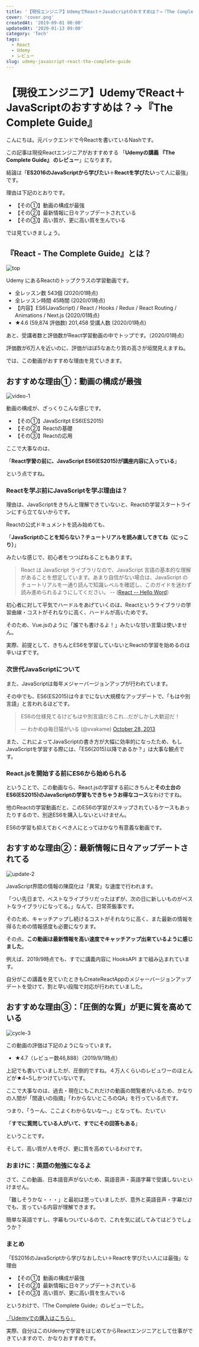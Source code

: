 ```yaml
---
title: '【現役エンジニア】UdemyでReact＋JavaScriptのおすすめは？→『The Complete Guide』'
cover: 'cover.png'
createdAt: '2019-09-01 00:00'
updatedAt: '2020-01-13 09:00'
category: 'Tech'
tags:
  - React
  - Udemy
  - レビュー
slug: udemy-javascript-react-the-complete-guide
---
```


# 【現役エンジニア】UdemyでReact＋JavaScriptのおすすめは？→『The Complete Guide』

こんにちは。元バックエンドで今Reactを書いているNashです。

この記事は現役Reactエンジニアがおすすめする 「**Udemyの講義 『The Complete Guide』 のレビュー**」になります。

結論は「**ES2016のJavaScriptから学びたい**＋**Reactを学びたい**って人に最強」です。

理由は下記のとおりです。

- 【その①】動画の構成が最強
- 【その②】最新情報に日々アップデートされている
- 【その③】高い質が、更に高い質を生んでいる

では見ていきましょう。

## 『React - The Complete Guide』とは？

![top](./cover.png)

Udemy にあるReactのトップクラスの学習動画です。

- 全レッスン数 543個 (2020/01時点)
- 全レッスン時間 45時間 (2020/01時点)
- 【内容】ES6(JavaScript) / React / Hooks / Redux / React Routing / Animations / Next.js (2020/01時点)
- ★4.6 (59,874 評価数) 201,458 受講人数 (2020/01時点)

あと、受講者数と評価数がReact学習動画の中でトップです。（2020/01時点）

評価数が6万人を近いのに、評価がほぼ5なあたり質の高さが垣間見えますね。

では、この動画がおすすめな理由を見ていきます。

## おすすめな理由①：動画の構成が最強

![video-1](1.jpg)

動画の構成が、ざっくりこんな感じです。

- 【その①】JavaScritpt ES6(ES2015)
- 【その②】Reactの基礎
- 【その③】Reactの応用

ここで大事なのは、

「**React学習の前に、JavaScript ES6(ES2015)が講座内容に入っている**」

という点ですね。

### Reactを学ぶ前にJavaScriptを学ぶ理由は？

理由は、JavaScriptをきちんと理解できていないと、Reactの学習スタートラインにすら立てないからです。

Reactの公式ドキュメントを読み始めても、

「**JavaScriptのことを知らない？チュートリアルを読み直してきてね（にっこり）**」

みたいな感じで、初心者をつつぱねることもあります。

> React は JavaScript ライブラリなので、JavaScript 言語の基本的な理解があることを想定しています。あまり自信がない場合は、JavaScript のチュートリアルを一通り読んで知識レベルを確認し、このガイドを迷わず読み進められるようにしてください。 -- ([React -- Hello Word](https://ja.reactjs.org/docs/hello-world.html))

初心者に対して平気でハードルをあげていくのは、Reactというライブラリの学習曲線・コストがそれなりに高く、ハードルが高いためです。

そのため、Vue.jsのように「誰でも書けるよ！」みたいな甘い言葉は使いません。

実際、前提として、きちんとES6を学習していないとReactの学習を始めるのは辛いはずです。

### 次世代JavaScriptについて

また、JavaScriptは毎年メジャーバージョンアップが行われています。

その中でも、ES6(ES2015)は今までにない大規模なアップデートで、「もはや別言語」と言われるほどです。

<!-- Twitter -->
<blockquote class="twitter-tweet"><p lang="ja" dir="ltr">ES6の仕様見てるけどもはや別言語だろこれ…だがしかし大歓迎だ！</p>&mdash; わかめ@毎日猫がいる (@vvakame) <a href="https://twitter.com/vvakame/status/394646066982703104?ref_src=twsrc%5Etfw">October 28, 2013</a></blockquote> <script async src="https://platform.twitter.com/widgets.js" charset="utf-8"></script>

また、これによってJavaScriptの書き方が大幅に効率的になったため、もしJavaScriptを学習する際には、「ES6(2015)以降であるか？」は大事な観点です。

### React.jsを開始する前にES6から始められる

ということで、この動画なら、React.jsの学習する前にきちんと**その土台のES6(ES2015)のJavaScriptの学習もできちゃうお得なコース**なわけですね。

他のReactの学習動画だと、このES6の学習がスキップされているケースもあったりするので、別途ES6を購入しないといけません。

ES6の学習も抑えておくべき人にとってはかなり有意義な動画です。

## おすすめな理由②：最新情報に日々アップデートされてる

![update-2](2.jpg)

JavaScript界隈の情報の陳腐化は「異常」な速度で行われます。

「つい先日まで、ベストなライブラリだったはずが、次の日に新しいものがベストなライブラリになってる。」なんて、日常茶飯事です。

そのため、キャッチアップし続けるコストがそれなりに高く、また最新の情報を得るための情報感度も必要になります。

その点、**この動画は最新情報を高い速度でキャッチアップ出来ているように感じました**。

例えば、2019/9時点でも、すでに講義内容に HooksAPI まで組み込まれています。

自分がこの講義を見ていたときもCreateReactAppのメジャーバージョンアップデートを受けて、割と早い段階で対応が行われていました。


## おすすめな理由③：「圧倒的な質」が更に質を高めている

![cycle-3](3.jpg)

この動画の評価は下記のようになっています。

- ★4.7（レビュー数46,888）（2019/9/1時点）

上記でも書いていましたが、圧倒的ですね。４万人くらいのレビュワーのほとんどが★4~5しかつけていないです。

ここで大事なのは、過去・現在にもこれだけの動画の閲覧者がいるため、かなりの人間が「間違いの指摘」「わからないところのQA」を行っている点です。

つまり、「うーん、ここよくわからないなー。」となっても、たいてい

「**すでに質問している人がいて、すでにその回答もある**」

ということです。

そして、高い質が人を呼び、更に質を高めているわけです。

### おまけに：英語の勉強になるよ

さて、この動画、日本語音声がないため、英語音声・英語字幕で受講しないといけません。

「難しそうかな・・・」と最初は思っていましたが、意外と英語音声・字幕だけでも、言っている内容が理解できます。

簡単な英語ですし、字幕もついているので、これを気に試してみてはどうでしょうか？


### まとめ

「ES2016のJavaScriptから学びなおしたい＋Reactを学びたい人には最強」な理由
- 【その①】動画の構成が最強
- 【その②】最新情報に日々アップデートされている
- 【その③】高い質が、更に高い質を生んでいる


というわけで、『The Complete Guide』のレビューでした。

<!-- AFFI A8.net -->
<a class="affi-custom-button" href="https://www.udemy.com/react-the-complete-guide-incl-redux?deal_code=JPA8DEAL2PERCENTAGE&aEightID=s00000016735001">「Udemyでの購入はこちら」</a>
<!--  -->

実際、自分はこのUdemyで学習をはじめてからReactエンジニアとして仕事ができていますので、かなりおすすめです。

